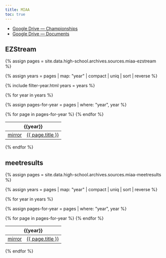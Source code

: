 ```yaml
---
title: MIAA
toc: true
---
```


- [Google Drive &mdash; Championships](https://drive.google.com/drive/folders/1Yvc2cuFhiRp0icxetim74FQdanshrdXL)
- [Google Drive &mdash; Documents](https://drive.google.com/drive/folders/1ajhF4o7OlnOp7vwN4NNbpAxM7h_AcU-Y)

## EZStream

{% assign pages = site.data.high-school.archives.sources.miaa-ezstream %}

{% assign years = pages | map: "year" | compact | uniq | sort | reverse %}

{% include filter-year.html
  years = years %}

{% for year in years %}

{% assign pages-for-year = pages | where: "year", year %}

<div class="filter-section" data-option="year" data-section="{{ year }}">

<table>
  <thead>
    <th colspan="2" style="text-align: center;">{{year}}</th>
  </thead>
  <tbody>
    {% for page in pages-for-year %}
      <tr>
        <td><a href="/high-school/archives/mirrors/miaa/ezstream?itemid={{ page.itemid }}">mirror</a></td>
        <td><a href="http://miaa.ezstream.net/index.cfm?itemid={{ page.itemid }}">{{ page.title }}</a></td>
      </tr>
    {% endfor %}
  </tbody>
</table>

</div>

{% endfor %}

## meetresults

{% assign pages = site.data.high-school.archives.sources.miaa-meetresults %}

{% assign years = pages | map: "year" | compact | uniq | sort | reverse %}

{% for year in years %}

{% assign pages-for-year = pages | where: "year", year %}

<table>
  <thead>
    <th colspan="2" style="text-align: center;">{{year}}</th>
  </thead>
  <tbody>
    {% for page in pages-for-year %}
      <tr>
        <td><a href="/high-school/archives/mirrors/miaa/meetresults?path={{ page.path }}">mirror</a></td>
        <td><a href="http://www.meetresults.com/{{ page.path }}">{{ page.title }}</a></td>
      </tr>
    {% endfor %}
  </tbody>
</table>

{% endfor %}
